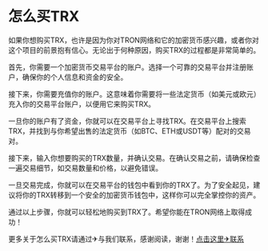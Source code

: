 # 怎么买TRX

如果你想购买TRX，也许是因为你对TRON网络和它的加密货币感兴趣，或者你对这个项目的前景抱有信心。无论出于何种原因，购买TRX的过程都是非常简单的。

首先，你需要一个加密货币交易平台的账户。选择一个可靠的交易平台并注册账户，确保你的个人信息和资金的安全。

接下来，你需要充值你的账户。这意味着你需要将一些法定货币（如美元或欧元）充入你的交易平台账户，以便用它来购买TRX。

一旦你的账户有了资金，你就可以在交易平台上寻找TRX。在交易平台上搜索TRX，并找到与你希望出售的法定货币（如BTC、ETH或USDT等）配对的交易对。

接下来，输入你想要购买的TRX数量，并确认交易。在确认交易之前，请确保检查一遍交易细节，如交易数量和价格，以避免错误。

一旦交易完成，你就可以在交易平台的钱包中看到你的TRX了。为了安全起见，建议将你的TRX转移到一个安全的加密货币钱包中，这样你可以完全掌控你的资产。

通过以上步骤，你就可以轻松地购买到TRX了。希望你能在TRON网络上取得成功！

更多关于怎么买TRX请通过✈与我们联系，感谢阅读，谢谢！[点击这里✈联系](https://trx.tw)